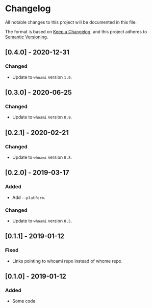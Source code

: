 # Changelog
All notable changes to this project will be documented in this file.

The format is based on [Keep a Changelog](https://keepachangelog.com/en/1.0.0/),
and this project adheres to [Semantic Versioning](https://github.com/AldaronLau/semver).

## [0.4.0] - 2020-12-31
### Changed
 - Update to `whoami` version `1.0`.

## [0.3.0] - 2020-06-25
### Changed
 - Update to `whoami` version `0.9`.

## [0.2.1] - 2020-02-21
### Changed
 - Update to `whoami` version `0.8`.

## [0.2.0] - 2019-03-17
### Added
 - Add `--platform`.

### Changed
 - Update to `whoami` version `0.5`.

## [0.1.1] - 2019-01-12
### Fixed
 - Links pointing to whoami repo instead of whome repo.

## [0.1.0] - 2019-01-12
### Added
 - Some code
